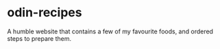 # odin-recipes
A humble website that contains a few of my favourite foods, and ordered steps to prepare them.